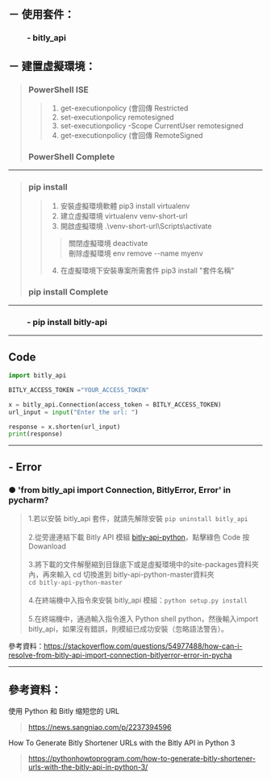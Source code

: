 ## － 使用套件：
### &emsp;&emsp; - bitly_api

## － 建置虛擬環境：
> ###  PowerShell ISE
>> 1. get-executionpolicy (會回傳 Restricted
>> 2. set-executionpolicy remotesigned
>> 3. set-executionpolicy -Scope CurrentUser remotesigned
>> 4. get-executionpolicy (會回傳 RemoteSigned
> ### PowerShell Complete 
---
> ### pip install
>> 1. 安裝虛擬環境軟體 pip3 install virtualenv  
>> 2. 建立虛擬環境 virtualenv venv-short-url
>> 3. 開啟虛擬環境 .\venv-short-url\Scripts\activate
>>> 關閉虛擬環境 deactivate <br>
>>> 刪除虛擬環境 env remove --name myenv
>> 4. 在虛擬環境下安裝專案所需套件 pip3 install "套件名稱"
> ### pip install Complete
---
### &emsp;&emsp; - pip install bitly-api
---
## Code
```py
import bitly_api

BITLY_ACCESS_TOKEN ="YOUR_ACCESS_TOKEN"

x = bitly_api.Connection(access_token = BITLY_ACCESS_TOKEN)
url_input = input("Enter the url: ")

response = x.shorten(url_input)
print(response)
```
---
## - Error
### ● 'from bitly_api import Connection, BitlyError, Error' in pycharm?
> 1.若以安裝 bitly_api 套件，就請先解除安裝 `pip uninstall bitly_api` <br><br>
> 2.從旁邊連結下載 Bitly API 模組 [bitly-api-python](https://github.com/bitly/bitly-api-python)，點擊綠色 Code 按 Dowanload <br><br>
> 3.將下載的文件解壓縮到目錄底下或是虛擬環境中的site-packages資料夾內，再來輸入 cd 切換進到 bitly-api-python-master資料夾<br> `cd bitly-api-python-master`<br><br>
> 4.在終端機中入指令來安裝 bitly_api 模組：`python setup.py install`<br><br>
> 5.在終端機中，通過輸入指令進入 Python shell python，然後輸入import bitly_api，如果沒有錯誤，則模組已成功安裝（忽略語法警告）。

參考資料：https://stackoverflow.com/questions/54977488/how-can-i-resolve-from-bitly-api-import-connection-bitlyerror-error-in-pycha

---
## 參考資料：
使用 Python 和 Bitly 缩短您的 URL
> https://news.sangniao.com/p/2237394596

How To Generate Bitly Shortener URLs with the Bitly API in Python 3
> https://pythonhowtoprogram.com/how-to-generate-bitly-shortener-urls-with-the-bitly-api-in-python-3/

